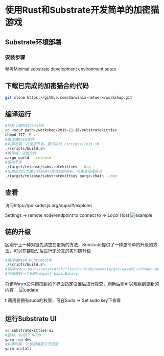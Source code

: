 ﻿# 使用Rust和Substrate开发简单的加密猫游戏

## Substrate环境部署
### 安装步骤
参考[Minimal substrate development environment setup](https://github.com/darwinia-network/workshop/blob/master/minimal-substrate-development-environment-setup/README.md)

## 下载已完成的加密猫合约代码
```sh
git clone https://github.com/darwinia-network/workshop.git
```

## 编译运行
```sh
#打开下载好的节点代码
cd <your path>/workshop/2019-11-16/substratekitties
chmod 777 -R ..
#编译成Wasm文件
#如果是第一次使用节点，要先执行./scripts/init.sh
./scripts/build.sh
#编译成二进制文件
cargo build --release
#启动节点
./target/release/substratekitties --dev
#如果此次行为属于对链进行修改后的更新，可先清空在启动
./target/release/substratekitties purge-chain --dev
```

## 查看
访问https://polkadot.js.org/apps/#/explorer

Settings -> remote node/endpoint to connect to -> Locol Host
![example](https://github.com/Eanam/workshop/blob/master/2019-11-16/pics/Setting.png?raw=true)

## 链的升级
区别于上一种对链先清空在更新的方法，Substrate提供了一种更简单的升级的方法，可以在链启动后进行无分叉的实时链升级
```sh
#编译成Wasm Runtime文件
./scripts/build.sh
#访问<your path>/substratekitties/runtime/wasm/target/wasm32-unknown-unknown/release/
#可观察到一个新的compact Wasm Binary
```
将该Wasm文件拖拽到如下界面指定位置后进行提交，刷新后则可以观察到更新的内容：
![update](https://raw.githubusercontent.com/Eanam/workshop/master/2019-11-16/pics/Update.png)

:heavy_exclamation_mark: 调用要拥有sudo的权限，可在Sudo -> Set sudo key下查看


## 运行Substrate UI
```sh
cd substratekitties-ui
#启动，访问IP:8000
yarn run dev
#如果时第一次使用需要进行安装
yarn install
```


